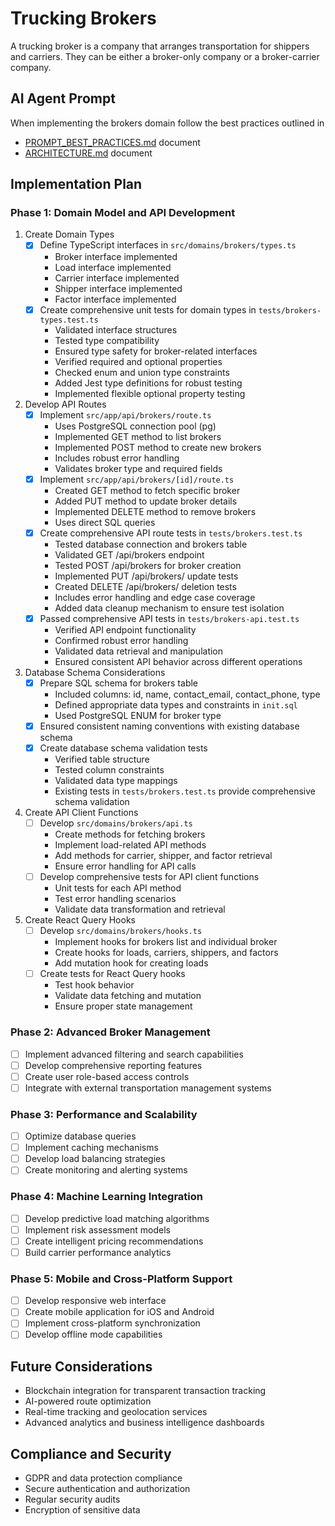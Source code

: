 # Trucking Brokers
A trucking broker is a company that arranges transportation for shippers and carriers. They can be either a broker-only company or a broker-carrier company.

## AI Agent Prompt
When implementing the brokers domain follow the best practices outlined in 

* [PROMPT_BEST_PRACTICES.md](docs/prompts/PROMPT_BEST_PRACTICES.md) document
* [ARCHITECTURE.md](docs/ARCHITECTURE.md) document

## Implementation Plan

### Phase 1: Domain Model and API Development
1. Create Domain Types
   - [x] Define TypeScript interfaces in `src/domains/brokers/types.ts`
     * Broker interface implemented
     * Load interface implemented
     * Carrier interface implemented
     * Shipper interface implemented
     * Factor interface implemented
   - [x] Create comprehensive unit tests for domain types in `tests/brokers-types.test.ts`
     * Validated interface structures
     * Tested type compatibility
     * Ensured type safety for broker-related interfaces
     * Verified required and optional properties
     * Checked enum and union type constraints
     * Added Jest type definitions for robust testing
     * Implemented flexible optional property testing

2. Develop API Routes
   - [x] Implement `src/app/api/brokers/route.ts`
     * Uses PostgreSQL connection pool (pg)
     * Implemented GET method to list brokers
     * Implemented POST method to create new brokers
     * Includes robust error handling
     * Validates broker type and required fields
   - [x] Implement `src/app/api/brokers/[id]/route.ts`
     * Created GET method to fetch specific broker
     * Added PUT method to update broker details
     * Implemented DELETE method to remove brokers
     * Uses direct SQL queries
   - [x] Create comprehensive API route tests in `tests/brokers.test.ts`
     * Tested database connection and brokers table
     * Validated GET /api/brokers endpoint
     * Tested POST /api/brokers for broker creation
     * Implemented PUT /api/brokers/<id> update tests
     * Created DELETE /api/brokers/<id> deletion tests
     * Includes error handling and edge case coverage
     * Added data cleanup mechanism to ensure test isolation
   - [x] Passed comprehensive API tests in `tests/brokers-api.test.ts`
     * Verified API endpoint functionality
     * Confirmed robust error handling
     * Validated data retrieval and manipulation
     * Ensured consistent API behavior across different operations

3. Database Schema Considerations
   - [x] Prepare SQL schema for brokers table
     * Included columns: id, name, contact_email, contact_phone, type
     * Defined appropriate data types and constraints in `init.sql`
     * Used PostgreSQL ENUM for broker type
   - [x] Ensured consistent naming conventions with existing database schema
   - [x] Create database schema validation tests
     * Verified table structure
     * Tested column constraints
     * Validated data type mappings
     * Existing tests in `tests/brokers.test.ts` provide comprehensive schema validation

4. Create API Client Functions
   - [ ] Develop `src/domains/brokers/api.ts`
     * Create methods for fetching brokers
     * Implement load-related API methods
     * Add methods for carrier, shipper, and factor retrieval
     * Ensure error handling for API calls
   - [ ] Develop comprehensive tests for API client functions
     * Unit tests for each API method
     * Test error handling scenarios
     * Validate data transformation and retrieval

5. Create React Query Hooks
   - [ ] Develop `src/domains/brokers/hooks.ts`
     * Implement hooks for brokers list and individual broker
     * Create hooks for loads, carriers, shippers, and factors
     * Add mutation hook for creating loads
   - [ ] Create tests for React Query hooks
     * Test hook behavior
     * Validate data fetching and mutation
     * Ensure proper state management

### Phase 2: Advanced Broker Management
- [ ] Implement advanced filtering and search capabilities
- [ ] Develop comprehensive reporting features
- [ ] Create user role-based access controls
- [ ] Integrate with external transportation management systems

### Phase 3: Performance and Scalability
- [ ] Optimize database queries
- [ ] Implement caching mechanisms
- [ ] Develop load balancing strategies
- [ ] Create monitoring and alerting systems

### Phase 4: Machine Learning Integration
- [ ] Develop predictive load matching algorithms
- [ ] Implement risk assessment models
- [ ] Create intelligent pricing recommendations
- [ ] Build carrier performance analytics

### Phase 5: Mobile and Cross-Platform Support
- [ ] Develop responsive web interface
- [ ] Create mobile application for iOS and Android
- [ ] Implement cross-platform synchronization
- [ ] Develop offline mode capabilities

## Future Considerations
- Blockchain integration for transparent transaction tracking
- AI-powered route optimization
- Real-time tracking and geolocation services
- Advanced analytics and business intelligence dashboards

## Compliance and Security
- GDPR and data protection compliance
- Secure authentication and authorization
- Regular security audits
- Encryption of sensitive data
